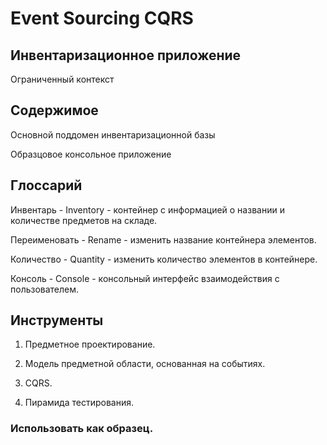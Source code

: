# Event Sourcing CQRS

## Инвентаризационное приложение

Ограниченный контекст

## Содержимое

Основной поддомен инвентаризационной базы

Образцовое консольное приложение

## Глоссарий

Инвентарь - Inventory - контейнер с информацией о названии и количестве предметов на складе.

Переименовать - Rename - изменить название контейнера элементов.

Количество - Quantity - изменить количество элементов в контейнере.

Консоль - Console - консольный интерфейс взаимодействия с пользователем.

## Инструменты

1) Предметное проектирование.

2) Модель предметной области, основанная на событиях.

3) CQRS.

4) Пирамида тестирования.

### Использовать как образец.

